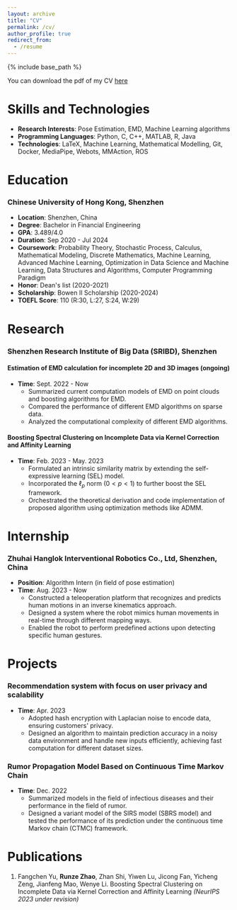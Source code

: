 ```yaml
---
layout: archive
title: "CV"
permalink: /cv/
author_profile: true
redirect_from:
  - /resume
---
```


{% include base_path %}

You can download the pdf of my CV [here](https://github.com/RandulfZrz/RandulfZrz.github.io/blob/master/files/CV_RUNZE_ZHAO.pdf)

Skills and Technologies
======

* **Research Interests**: Pose Estimation, EMD, Machine Learning algorithms
* **Programming Languages**: Python, C, C++, MATLAB, R, Java
* **Technologies**: LaTeX, Machine Learning, Mathematical Modelling, Git, Docker, MediaPipe, Webots, MMAction, ROS

Education
======

### Chinese University of Hong Kong, Shenzhen
* **Location**: Shenzhen, China
* **Degree**: Bachelor in Financial Engineering
* **GPA**: 3.489/4.0
* **Duration**: Sep 2020 - Jul 2024
* **Coursework**: Probability Theory, Stochastic Process, Calculus, Mathematical Modeling, Discrete Mathematics, Machine Learning, Advanced Machine Learning, Optimization in Data Science and Machine Learning, Data Structures and Algorithms, Computer Programming Paradigm
* **Honor**: Dean's list (2020-2021)
* **Scholarship**: Bowen II Scholarship (2020-2024)
* **TOEFL Score**: 110 (R:30, L:27, S:24, W:29)

Research
======

### Shenzhen Research Institute of Big Data (SRIBD), Shenzhen

#### Estimation of EMD calculation for incomplete 2D and 3D images (ongoing)
- **Time**: Sept. 2022 - Now
  - Summarized current computation models of EMD on point clouds and boosting algorithms for EMD.
  - Compared the performance of different EMD algorithms on sparse data.
  - Analyzed the computational complexity of different EMD algorithms.

#### Boosting Spectral Clustering on Incomplete Data via Kernel Correction and Affinity Learning
- **Time**: Feb. 2023 - May. 2023
  - Formulated an intrinsic similarity matrix by extending the self-expressive learning (SEL) model.
  - Incorporated the  $\ell_p$ norm  $(0<p<1)$ to further boost the SEL framework.
  - Orchestrated the theoretical derivation and code implementation of proposed algorithm using optimization methods like ADMM.

Internship
======

### Zhuhai Hanglok Interventional Robotics Co., Ltd, Shenzhen, China
- **Position**: Algorithm Intern (in field of pose estimation)
- **Time**: Aug. 2023 - Now
  - Constructed a teleoperation platform that recognizes and predicts human motions in an inverse kinematics approach.
  - Designed a system where the robot mimics human movements in real-time through different mapping ways.
  - Enabled the robot to perform predefined actions upon detecting specific human gestures.

Projects
======

### Recommendation system with focus on user privacy and scalability
- **Time**: Apr. 2023
  - Adopted hash encryption with Laplacian noise to encode data, ensuring customers' privacy.
  - Designed an algorithm to maintain prediction accuracy in a noisy data environment and handle new inputs efficiently, achieving fast computation for different dataset sizes.

### Rumor Propagation Model Based on Continuous Time Markov Chain
- **Time**: Dec. 2022
  - Summarized models in the field of infectious diseases and their performance in the field of rumor.
  - Designed a variant model of the SIRS model (SBRS model) and tested the performance of its prediction under the continuous time Markov chain (CTMC) framework.

Publications
======
1. Fangchen Yu, **Runze Zhao**, Zhan Shi, Yiwen Lu, Jicong Fan, Yicheng Zeng, Jianfeng Mao, Wenye Li. Boosting Spectral Clustering on Incomplete Data via Kernel Correction and Affinity Learning *(NeurIPS 2023 under revision)*
